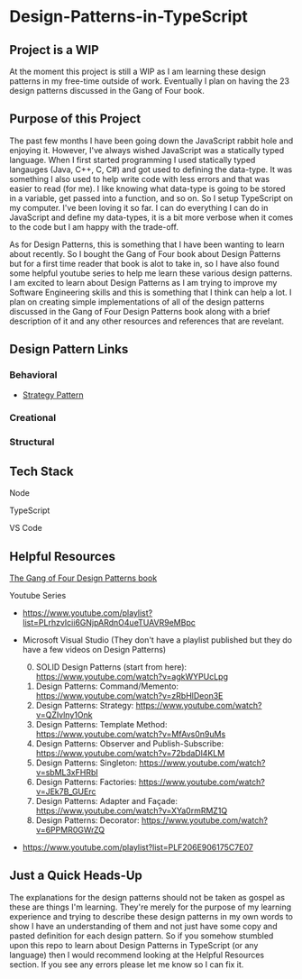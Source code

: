 # Design-Patterns-in-TypeScript 

## Project is a WIP
At the moment this project is still a WIP as I am learning these design patterns in my free-time outside of work. Eventually I plan on having the 23 design patterns discussed in the Gang of Four book. 

## Purpose of this Project
The past few months I have been going down the JavaScript rabbit hole and enjoying it. However, I've always wished JavaScript was a statically typed language. When I first started programming I used statically typed langauges (Java, C++, C, C#) and got used to defining the data-type. It was something I also used to help write code with less errors and that was easier to read (for me). I like knowing what data-type is going to be stored in a variable, get passed into a function, and so on. So I setup TypeScript on my computer. I've been loving it so far. I can do everything I can do in JavaScript and define my data-types, it is a bit more verbose when it comes to the code but I am happy with the trade-off. 

As for Design Patterns, this is something that I have been wanting to learn about recently. So I bought the Gang of Four book about Design Patterns but for a first time reader that book is alot to take in, so I have also found some helpful youtube series to help me learn these various design patterns. I am excited to learn about Design Patterns as I am trying to improve my Software Engineering skills and this is something that I think can help a lot. I plan on creating simple implementations of all of the design patterns discussed in the Gang of Four Design Patterns book along with a brief description of it and any other resources and references that are revelant.

## Design Pattern Links

### Behavioral
 * [Strategy Pattern](https://github.com/Hagnap/Design-Patterns-in-TypeScript/tree/main/Behavioral-Design-Patterns/Strategy-Pattern)

### Creational 

### Structural


## Tech Stack

Node

TypeScript

VS Code

## Helpful Resources
[The Gang of Four Design Patterns book](https://www.amazon.com/Design-Patterns-Object-Oriented-Addison-Wesley-Professional-ebook/dp/B000SEIBB8)

Youtube Series

  * https://www.youtube.com/playlist?list=PLrhzvIcii6GNjpARdnO4ueTUAVR9eMBpc
  
  * Microsoft Visual Studio (They don't have a playlist published but they do have a few videos on Design Patterns)
    
       0. SOLID Design Patterns (start from here):   https://www.youtube.com/watch?v=agkWYPUcLpg
       1. Design Patterns: Command/Memento:   https://www.youtube.com/watch?v=zRbHlDeon3E
       2. Design Patterns: Strategy:   https://www.youtube.com/watch?v=QZIvlny1Onk
       3. Design Patterns: Template Method:   https://www.youtube.com/watch?v=MfAvs0n9uMs
       4. Design Patterns: Observer and Publish-Subscribe:   https://www.youtube.com/watch?v=72bdaDl4KLM
       5. Design Patterns: Singleton:   https://www.youtube.com/watch?v=sbML3xFHRbI
       6. Design Patterns: Factories:   https://www.youtube.com/watch?v=JEk7B_GUErc
       7. Design Patterns: Adapter and Façade:   https://www.youtube.com/watch?v=XYa0rmRMZ1Q
       8. Design Patterns: Decorator:   https://www.youtube.com/watch?v=6PPMR0GWrZQ

  * https://www.youtube.com/playlist?list=PLF206E906175C7E07

## Just a Quick Heads-Up

The explanations for the design patterns should not be taken as gospel as these are things I'm learning. They're merely for the purpose of my learning experience and trying to describe these design patterns in my own words to show I have an understanding of them and not just have some copy and pasted definition for each design pattern. So if you somehow stumbled upon this repo to learn about Design Patterns in TypeScript (or any language) then I would recommend looking at the Helpful Resources section. If you see any errors please let me know so I can fix it.
